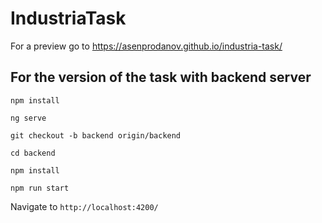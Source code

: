 # IndustriaTask

For a preview go to https://asenprodanov.github.io/industria-task/

## For the version of the task with backend server

`npm install`

`ng serve`

`git checkout -b backend origin/backend`

`cd backend`

`npm install`

`npm run start`

Navigate to `http://localhost:4200/`

